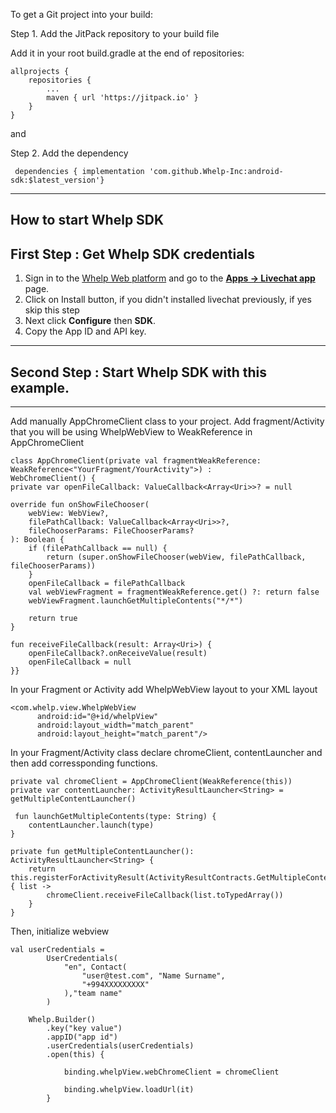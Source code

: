 To get a Git project into your build:

Step 1. Add the JitPack repository to your build file

Add it in your root build.gradle at the end of repositories:

	allprojects {
		repositories {
			...
			maven { url 'https://jitpack.io' }
		}
	}
  
  and
  
  Step 2. Add the dependency

 	 dependencies { implementation 'com.github.Whelp-Inc:android-sdk:$latest_version'}
-----------------------------------------------------------

How to start Whelp SDK
----------------------

First Step : Get Whelp SDK credentials 
----------------------------------------

1.  Sign in to the  [Whelp Web platform](https://web.getwhelp.com)  and go to the  [**Apps -> Livechat app**](https://web.getwhelp.com/apps/webchat)  page.
2.  Click on Install button, if you didn't installed livechat previously, if yes skip this step
3.  Next click  **Configure**  then  **SDK**.
4.  Copy the App ID and API key.

----------------------------------------

Second Step : Start Whelp SDK with this example.
-----------------------------------------------

-----------------------------------

Add manually AppChromeClient class to your project. Add fragment/Activity that you will be using WhelpWebView to WeakReference in AppChromeClient

	class AppChromeClient(private val fragmentWeakReference: WeakReference<"YourFragment/YourActivity">) :
    WebChromeClient() {
    private var openFileCallback: ValueCallback<Array<Uri>>? = null

    override fun onShowFileChooser(
        webView: WebView?,
        filePathCallback: ValueCallback<Array<Uri>>?,
        fileChooserParams: FileChooserParams?
    ): Boolean {
        if (filePathCallback == null) {
            return (super.onShowFileChooser(webView, filePathCallback, fileChooserParams))
        }
        openFileCallback = filePathCallback
        val webViewFragment = fragmentWeakReference.get() ?: return false
        webViewFragment.launchGetMultipleContents("*/*")

        return true
    }

    fun receiveFileCallback(result: Array<Uri>) {
        openFileCallback?.onReceiveValue(result)
        openFileCallback = null
    }}
    
    
In your Fragment or Activity add WhelpWebView layout to your XML layout

	<com.whelp.view.WhelpWebView
          android:id="@+id/whelpView"
          android:layout_width="match_parent"
          android:layout_height="match_parent"/>

In your Fragment/Activity class declare chromeClient, contentLauncher and then add corressponding functions. 
    
    private val chromeClient = AppChromeClient(WeakReference(this))
    private var contentLauncher: ActivityResultLauncher<String> = getMultipleContentLauncher()
    
     fun launchGetMultipleContents(type: String) {
        contentLauncher.launch(type)
    }

    private fun getMultipleContentLauncher(): ActivityResultLauncher<String> {
        return this.registerForActivityResult(ActivityResultContracts.GetMultipleContents()) { list ->
            chromeClient.receiveFileCallback(list.toTypedArray())
        }
    }

Then, initialize webview

	val userCredentials =
            UserCredentials(
                "en", Contact(
                    "user@test.com", "Name Surname",
                    "+994XXXXXXXXX"
                ),"team name"
            )

        Whelp.Builder()
            .key("key value")
            .appID("app id")
            .userCredentials(userCredentials)
            .open(this) {

                binding.whelpView.webChromeClient = chromeClient

                binding.whelpView.loadUrl(it)
            }

  

